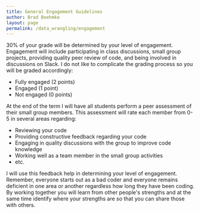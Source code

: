 ```yaml
---
title: General Engagement Guidelines
author: Brad Boehmke
layout: page
permalink: /data_wrangling/engagement
---
```


30% of your grade will be determined by your level of engagement. Engagement will include participating in class discussions, small group projects, providing quality peer review of code, and being involved in discussions on Slack. I do not like to complicate the grading process so you will be graded accordingly:

* Fully engaged (2 points) 
* Engaged (1 point)
* Not engaged (0 points)

At the end of the term I will have all students perform a peer assessment of their small group members. This assessment will rate each member from 0-5 in several areas regarding:

* Reviewing your code
* Providing constructive feedback regarding your code
* Engaging in quality discussions with the group to improve code knowledge
* Working well as a team member in the small group activities
* etc.

I will use this feedback help in determining your level of engagement. Remember, everyone starts out as a bad coder and everyone remains deficient in one area or another regardless how long they have been coding. By working together you will learn from other people's strengths and at the same time identify where your strengths are so that you can share those with others.
